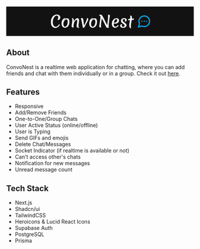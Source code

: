 <p align="center">
<img src="https://github.com/Jaimin25/ConvoNest/blob/main/public/image.png?raw=true"/>
</p>

## About

ConvoNest is a realtime web application for chatting, where you can add friends and chat with them individually or in a group.
Check it out [here](https://convonest.vercel.app/).

## Features

- Responsive
- Add/Remove Friends
- One-to-One/Group Chats
- User Active Status (online/offline)
- User is Typing
- Send GIFs and emojis
- Delete Chat/Messages
- Socket Indicator (if realtime is available or not)
- Can't access other's chats
- Notification for new messages
- Unread message count

## Tech Stack

- Next.js
- Shadcn/ui
- TailwindCSS
- Heroicons & Lucid React Icons
- Supabase Auth
- PostgreSQL
- Prisma
